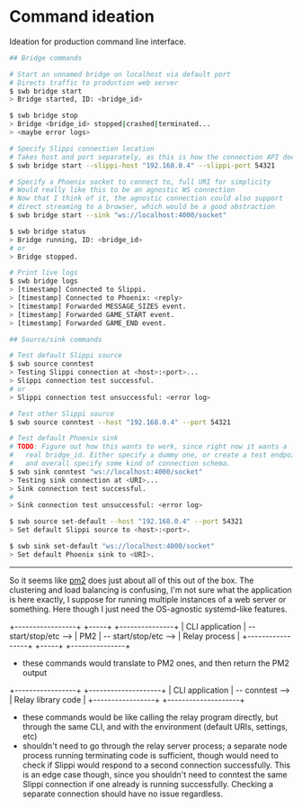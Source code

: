 # Command ideation

Ideation for production command line interface.

```bash
## Bridge commands

# Start an unnamed bridge on localhost via default port
# Directs traffic to production web server
$ swb bridge start
> Bridge started, ID: <bridge_id>

$ swb bridge stop
> Bridge <bridge_id> stopped|crashed|terminated...
> <maybe error logs>

# Specify Slippi connection location
# Takes host and port separately, as this is how the connection API does it
$ swb bridge start --slippi-host "192.168.0.4" --slippi-port 54321

# Specify a Phoenix socket to connect to, full URI for simplicity
# Would really like this to be an agnostic WS connection
# Now that I think of it, the agnostic connection could also support
# direct streaming to a browser, which would be a good abstraction
$ swb bridge start --sink "ws://localhost:4000/socket"

$ swb bridge status
> Bridge running, ID: <bridge_id>
# or
> Bridge stopped.

# Print live logs
$ swb bridge logs
> [timestamp] Connected to Slippi.
> [timestamp] Connected to Phoenix: <reply>
> [timestamp] Forwarded MESSAGE_SIZES event.
> [timestamp] Forwarded GAME_START event.
> [timestamp] Forwarded GAME_END event.

## Source/sink commands

# Test default Slippi source
$ swb source conntest
> Testing Slippi connection at <host>:<port>...
> Slippi connection test successful.
# or
> Slippi connection test unsuccessful: <error log>

# Test other Slippi source
$ swb source conntest --host "192.168.0.4" --port 54321

# Test default Phoenix sink
# TODO: Figure out how this wants to work, since right now it wants a
#   real bridge_id. Either specify a dummy one, or create a test endpoint,
#   and overall specify some kind of connection schema.
$ swb sink conntest "ws://localhost:4000/socket"
> Testing sink connection at <URI>...
> Sink connection test successful.
#
> Sink connection test unsuccessful: <error log>

$ swb source set-default --host "192.168.0.4" --port 54321
> Set default Slippi source to <host>:<port>.

$ swb sink set-default "ws://localhost:4000/socket"
> Set default Phoenix sink to <URI>.
```

---

So it seems like [pm2](https://github.com/unitech/pm2) does just about all of this out of the box. The clustering and load balancing is confusing, I'm not sure what the application is here exactly, I suppose for running multiple instances of a web server or something. Here though I just need the OS-agnostic systemd-like features.

+-----------------+                       +-----+                       +---------------+
| CLI application | -- start/stop/etc --> | PM2 | -- start/stop/etc --> | Relay process |
+-----------------+                       +-----+                       +---------------+

- these commands would translate to PM2 ones, and then return the PM2 output

+-----------------+                 +--------------------+
| CLI application | -- conntest --> | Relay library code |
+-----------------+                 +--------------------+

- these commands would be like calling the relay program directly, but through the same CLI, and with the environment (default URIs, settings, etc)
- shouldn't need to go through the relay server process; a separate node process running terminating code is sufficient, though would need to check if Slippi would respond to a second connection successfully. This is an edge case though, since you shouldn't need to conntest the same Slippi connection if one already is running successfully. Checking a separate connection should have no issue regardless.
